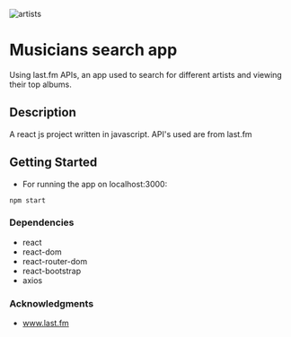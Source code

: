 ![artists](https://user-images.githubusercontent.com/65870143/211582384-badb956e-17a9-4a3e-8d0f-d4333e59f325.jpg)

# Musicians search app

Using last.fm APIs, an app used to search for different artists and viewing their top albums.

## Description

A react js project written in javascript. API's used are from last.fm

## Getting Started

* For running the app on localhost:3000:
```
npm start
```

### Dependencies

* react
* react-dom
* react-router-dom
* react-bootstrap
* axios

### Acknowledgments
* www.last.fm




